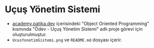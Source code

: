 # Uçuş Yönetim Sistemi
 - [academy.patika.dev](https://academy.patika.dev/tr/courses/oop) içerisindeki "Object Oriented Programming" kısmında "Ödev - Uçuş Yönetim Sistemi" adlı proje görevi için oluşturulmuştur.
 - `UcusYonetimSistemi.png` ve `README.md` dosyası içerir.
